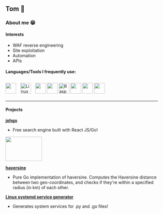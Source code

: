 ## Tom 👋

<link href="https://languages.abranhe.com/logos.css" rel="stylesheet">


### About me 😁
#### Interests
* WAF reverse engineering
* Site exploitation
* Automation
* APIs

#### Languages/Tools I frequently use:
<div align="left"> 
<a><img src="https://cdn.jsdelivr.net/npm/programming-languages-logos/src/go/go.png" height="35" width="35"> </a>
  <a href="https://www.linux.org/" target="_blank"><img style="margin: 10px" src="https://profilinator.rishav.dev/skills-assets/linux-original.svg" alt="Linux" height="35" width="35" /></a>  
<a><img src="https://cdn.jsdelivr.net/npm/programming-languages-logos/src/javascript/javascript.png" height="35" width="35"></a>
<a><img src="https://cdn.jsdelivr.net/npm/programming-languages-logos/src/python/python.png" height="35" width="35"></a>
<a><img src="https://upload.wikimedia.org/wikipedia/de/thumb/c/cb/Raspberry_Pi_Logo.svg/475px-Raspberry_Pi_Logo.svg.png" alt="Raspberry Pi" height="35" width="35" /></a> 
<a><img src="https://github.com/get-icon/geticon/raw/master/icons/react.svg" height="35" width="35"></a>
<a><img src="https://github.com/get-icon/geticon/raw/master/icons/electron.svg" height="35" width="35"></a>
<a><img src="https://github.com/get-icon/geticon/raw/master/icons/aws.svg" height="35" width="35"></a>
</div> 

****
#### Projects

**[johgo](https://johgo.xyz)**
- Free search engine built with React JS/Go!
<div align="left">
<img src="https://johgo.xyz/assets/johgoLogo-6ZFzMrIo.png" width="120" height="80">
</div>

**[haversine](https://github.com/tomronw/haversine)**
- Pure Go implementation of haversine. Computes the Haversine distance between two geo-coordinates, and checks if they're within a specified radius (in km) of each other.


**[Linux systemd service generator](https://github.com/tomronw/linux_service_generator)**
- Generates system services for .py and .go files!

